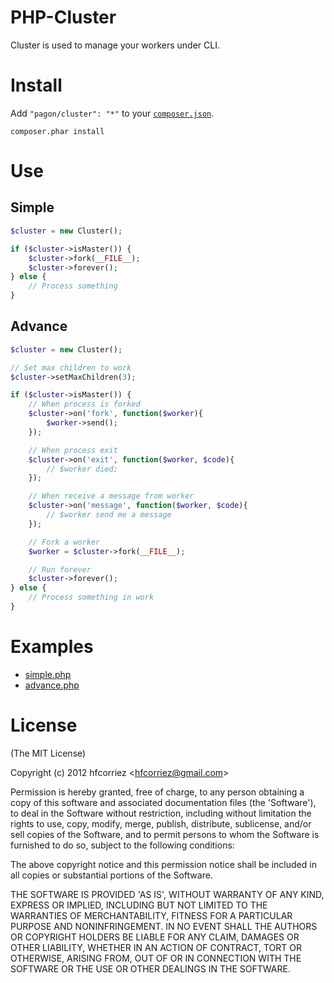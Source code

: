 # PHP-Cluster

Cluster is used to manage your workers under CLI.

# Install

Add `"pagon/cluster": "*"` to your [`composer.json`](http://getcomposer.org).

```
composer.phar install
```

# Use

## Simple

```php
$cluster = new Cluster();

if ($cluster->isMaster()) {
    $cluster->fork(__FILE__);
    $cluster->forever();
} else {
    // Process something
}
```

## Advance

```php
$cluster = new Cluster();

// Set max children to work
$cluster->setMaxChildren(3);

if ($cluster->isMaster()) {
    // When process is forked
    $cluster->on('fork', function($worker){
        $worker->send();
    });

    // When process exit
    $cluster->on('exit', function($worker, $code){
        // $worker died;
    });

    // When receive a message from worker
    $cluster->on('message', function($worker, $code){
        // $worker send me a message
    });

    // Fork a worker
    $worker = $cluster->fork(__FILE__);

    // Run forever
    $cluster->forever();
} else {
    // Process something in work
}
```

# Examples

- [simple.php](example/simple.php)
- [advance.php](example/advance.php)

# License

(The MIT License)

Copyright (c) 2012 hfcorriez &lt;hfcorriez@gmail.com&gt;

Permission is hereby granted, free of charge, to any person obtaining
a copy of this software and associated documentation files (the
'Software'), to deal in the Software without restriction, including
without limitation the rights to use, copy, modify, merge, publish,
distribute, sublicense, and/or sell copies of the Software, and to
permit persons to whom the Software is furnished to do so, subject to
the following conditions:

The above copyright notice and this permission notice shall be
included in all copies or substantial portions of the Software.

THE SOFTWARE IS PROVIDED 'AS IS', WITHOUT WARRANTY OF ANY KIND,
EXPRESS OR IMPLIED, INCLUDING BUT NOT LIMITED TO THE WARRANTIES OF
MERCHANTABILITY, FITNESS FOR A PARTICULAR PURPOSE AND NONINFRINGEMENT.
IN NO EVENT SHALL THE AUTHORS OR COPYRIGHT HOLDERS BE LIABLE FOR ANY
CLAIM, DAMAGES OR OTHER LIABILITY, WHETHER IN AN ACTION OF CONTRACT,
TORT OR OTHERWISE, ARISING FROM, OUT OF OR IN CONNECTION WITH THE
SOFTWARE OR THE USE OR OTHER DEALINGS IN THE SOFTWARE.